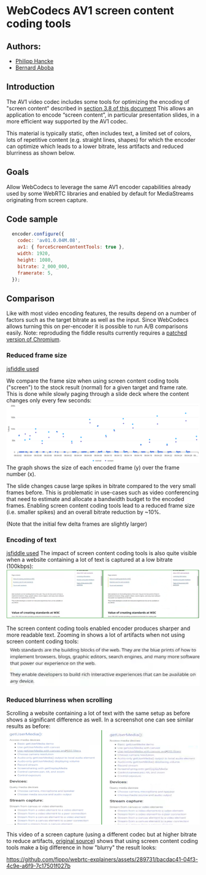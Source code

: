 # WebCodecs AV1 screen content coding tools

## Authors:

- [Philipp Hancke](https://github.com/fippo)
- [Bernard Aboba](https://github.com/@aboba)

## Introduction

The AV1 video codec includes some tools for optimizing the encoding of "screen content" described in [section 3.8 of this document](https://aomedia.org/docs/AV1_ToolDescription_v11-clean.pdf)
This allows an application to encode “screen content”, in particular presentation slides, in a more efficient way supported by the AV1 codec.

This material is typically static, often includes text, a limited set of colors, lots of repetitive content (e.g. straight lines, shapes) for which the encoder can optimize
which leads to a lower bitrate, less artifacts and reduced blurriness as shown below.

## Goals

Allow WebCodecs to leverage the same AV1 encoder capabilities already used by some WebRTC libraries and enabled by default for MediaStreams originating from screen capture.
## Code sample

```js
  encoder.configure({
    codec: 'av01.0.04M.08',
    av1: { forceScreenContentTools: true },
    width: 1920,
    height: 1080,
    bitrate: 2_000_000,
    framerate: 5,
  });
```

## Comparison
Like with most video encoding features, the results depend on a number of factors such as the target bitrate as well as the input.
Since WebCodecs allows turning this on per-encoder it is possible to run A/B comparisons easily.
Note: reproduding the fiddle results currently requires a [patched version of Chromium](https://chromium-review.googlesource.com/c/chromium/src/+/4672796).

### Reduced frame size
[jsfiddle used](https://jsfiddle.net/fippo/r392ohwz/23/)

We compare the frame size when using screen content coding tools ("screen") to the stock result (normal)
for a given target and frame rate. This is done while slowly paging through a slide deck where the content changes only every few seconds:
![frame size comparison](av1-framesizes.png)
The graph shows the size of each encoded frame (y) over the frame number (x).

The slide changes cause large spikes in bitrate compared to the very small frames before.
This is problematic in use-cases such as video conferencing that need to estimate and allocate a bandwidth budget to the encoded frames.
Enabling screen content coding tools lead to a reduced frame size (i.e. smaller spikes) and an overall bitrate reduction by ~10%.

(Note that the initial few delta frames are slightly larger)

### Encoding of text
[jsfiddle used](https://jsfiddle.net/fippo/r392ohwz/23/)
The impact of screen content coding tools is also quite visible when a website containing a lot of text is captured at a low bitrate (100kbps):
![text is sharper with screen content coding tools](av1-text-sharp.png)

The screen content coding tools enabled encoder produces sharper and more readable text. Zooming in shows a lot of artifacts when not using
screen content coding tools:
![text is sharper with screen content coding tools](av1-text-sharp-zoom.png)

### Reduced blurriness when scrolling
Scrolling a website containing a lot of text with the same setup as before shows a significant difference as well.
In a  screenshot one can see similar results as before:
![screen content coding tools reduce blurriness](av1-blur-static.png)

This video of a screen capture (using a different codec but at higher bitrate to reduce artifacts, [original source](av1-screencontent.mp4)) shows that using screen content coding
tools make a big difference in how "blurry" the result looks:

https://github.com/fippo/webrtc-explainers/assets/289731/bacdac41-04f3-4c9e-a6f9-7c17501f027b
